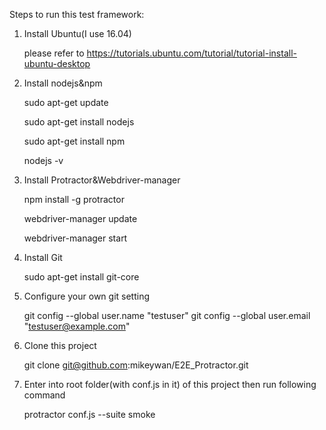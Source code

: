 Steps to run this test framework:

1. Install Ubuntu(I use 16.04)

   please refer to https://tutorials.ubuntu.com/tutorial/tutorial-install-ubuntu-desktop

2. Install nodejs&npm

   sudo apt-get update

   sudo apt-get install nodejs

   sudo apt-get install npm

   nodejs -v

3. Install Protractor&Webdriver-manager

   npm install -g protractor

   webdriver-manager update

   webdriver-manager start

4. Install Git

   sudo apt-get install git-core

5. Configure your own git setting

   git config --global user.name "testuser" git config --global user.email "testuser@example.com"

6. Clone this project

   git clone git@github.com:mikeywan/E2E_Protractor.git

7. Enter into root folder(with conf.js in it) of this project then run following command

   protractor conf.js --suite smoke
